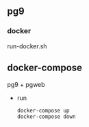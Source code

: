 ## pg9

### docker

run-docker.sh

## docker-compose

pg9 + pgweb

- run

  ```shell
  docker-compose up
  docker-compose down
  ```
